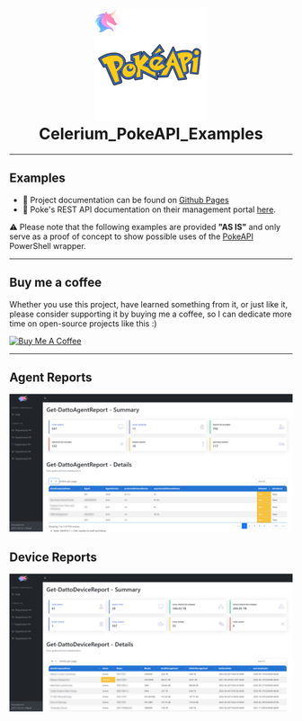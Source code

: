 <h1 align="center">
  <br>
  <a href="http://Celerium.org"><img src="https://raw.githubusercontent.com/Celerium/PokeAPI-PowerShellWrapper/main/.github/images/Celerium_PoSHGallery_PokeAPI.png" alt="_CeleriumDemo" width="200"></a>
  <br>
  Celerium_PokeAPI_Examples
  <br>
</h1>

---

## Examples

- :book: Project documentation can be found on [Github Pages](https://celerium.github.io/PokeAPI-PowerShellWrapper/)
- :book: Poke's REST API documentation on their management portal [here](https://pokeapi.co/docs/v2).

:warning: Please note that the following examples are provided **"AS IS"** and only serve as a proof of concept to show possible uses of the [PokeAPI](https://github.com/Celerium/PokeAPI-PowerShellWrapper) PowerShell wrapper.

---

## Buy me a coffee

Whether you use this project, have learned something from it, or just like it, please consider supporting it by buying me a coffee, so I can dedicate more time on open-source projects like this :)

<a href="https://www.buymeacoffee.com/Celerium" target="_blank"><img src="https://www.buymeacoffee.com/assets/img/guidelines/download-assets-sm-2.svg" alt="Buy Me A Coffee" style="width:150px;height:50px;"></a>

---

## Agent Reports

![Agent Reports](https://raw.githubusercontent.com/Celerium/PokeAPI-PowerShellWrapper/main/.github/images/Celerium_PokeAgentsReport.png)

## Device Reports

![Device Reports](https://raw.githubusercontent.com/Celerium/PokeAPI-PowerShellWrapper/main/.github/images/Celerium_PokeDevicesReport.png)
